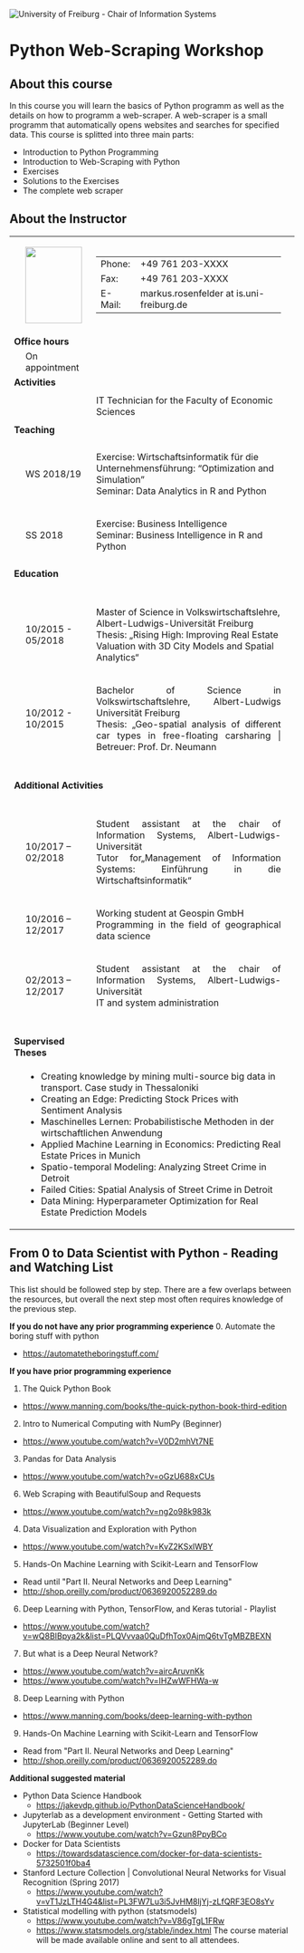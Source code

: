 ![University of Freiburg - Chair of Information Systems](../is_logo_UFR.png)

# Python Web-Scraping Workshop

## About this course
In this course you will learn the basics of Python programm as well as the details on how to programm a web-scraper. A web-scraper is a small programm that automatically opens websites and searches for specified data. This course is splitted into three main parts:
- Introduction to Python Programming
- Introduction to Web-Scraping with Python
- Exercises
- Solutions to the Exercises
- The complete web scraper

## About the Instructor
<table class="table6">
<tbody>
<tr>
<td>
<p>&nbsp;</p>
</td>
<td>
<p><img class="image-inline" src="https://www.is.uni-freiburg.de/mitarbeiter/data/Markus-Rosenfelder.jpg" width="100" height="135"></p>
</td>
<td>
<table class="table7">
<tbody>
<tr>
<td>Phone:</td>
<td><span>+49 761 203-XXXX&nbsp;</span></td>
</tr>
<tr>
<td>Fax:</td>
<td><span>+49 761 203-XXXX&nbsp;</span></td>
</tr>
<tr>
<td>E-Mail:</td>
<td>markus.rosenfelder at is.uni-freiburg.de</td>
</tr>
</tbody>
</table>
</td>
</tr>
<tr>
<td colspan="2"><strong>Office hours</strong></td>
<td></td>
</tr>
<tr>
<td></td>
<td>On appointment</td>
<td></td>
</tr>
<tr>
<td colspan="2"><strong>Activities</strong></td>
<td></td>
</tr>
<tr>
<td></td>
<td></td>
<td></td>
</tr>
<tr>
<td></td>
<td></td>
<td>IT Technician for the Faculty of Economic Sciences</td>
</tr>
<tr>
<td></td>
<td></td>
<td></td>
</tr>
<tr>
<td colspan="2"><strong>Teaching</strong></td>
<td></td>
<td></td>
</tr>
<tr>
<td style="text-align: justify; "></td>
<td></td>
<td></td>
</tr>
<tr>
<td style="text-align: justify; "></td>
<td><span>WS 2018/19</span></td>
<td>
<p>Exercise: Wirtschaftsinformatik für die Unternehmensführung: “Optimization and Simulation”<br>Seminar: Data Analytics in R and Python</p>
</td>
</tr>
<tr>
<td style="text-align: justify; "></td>
<td><span>SS 2018</span></td>
<td>
<p>Exercise: Business Intelligence<br>Seminar: Business Intelligence in R and Python</p>
</td>
</tr>
<tr>
<td style="text-align: justify; "></td>
<td><span></span></td>
<td></td>
</tr>
<tr>
<td colspan="2"><strong><span>Education</span></strong></td>
<td>&nbsp;</td>
</tr>
<tr>
<td>&nbsp;</td>
<td>&nbsp;</td>
<td>&nbsp;</td>
</tr>
<tr>
<td></td>
<td><span>10/2015&nbsp;</span><span>- 05/2018</span></td>
<td>
<p>Master of Science in Volkswirtschaftslehre, Albert-Ludwigs-Universität Freiburg<br>Thesis: „Rising High: Improving Real Estate Valuation with 3D City Models and Spatial Analytics“</p>
</td>
</tr>
<tr>
<td>&nbsp;</td>
<td><span>10/2012 - 10/2015</span></td>
<td style="text-align: justify; ">
<p>Bachelor of Science in Volkswirtschaftslehre, Albert-Ludwigs Universität Freiburg<br>Thesis: „Geo-spatial analysis of different car types in free-floating carsharing | Betreuer: Prof. Dr. Neumann</p>
</td>
</tr>
<tr>
<td>&nbsp;</td>
<td>&nbsp;</td>
<td>&nbsp;</td>
</tr>
<tr>
<td colspan="3"><strong>Additional Activities</strong></td>
</tr>
<tr>
<td>&nbsp;</td>
<td>&nbsp;</td>
<td>&nbsp;</td>
</tr>
<tr>
<td></td>
<td>
<p><span>10/2017 – 02/2018</span></p>
</td>
<td style="text-align: justify; ">
<p>Student assistant at the chair of Information Systems, Albert-Ludwigs-Universität<br>Tutor for„Management of Information Systems: Einführung in die Wirtschaftsinformatik“</p>
</td>
</tr>
<tr>
<td></td>
<td>
<p><span><span>10/2016 – 12/2017</span></span></p>
</td>
<td>
<p style="text-align: justify; ">Working student at Geospin GmbH<br>Programming in the field of geographical data science&nbsp;</p>
</td>
</tr>
<tr>
<td>&nbsp;</td>
<td><span>02/2013 – 12/2017</span></td>
<td>
<p style="text-align: justify; "><span>Student assistant at the chair of Information Systems</span>, Albert-Ludwigs-Universität <br>IT and system administration</p>
</td>
</tr>
<tr>
<td style="text-align: justify; ">&nbsp;</td>
<td>&nbsp;</td>
<td>&nbsp;</td>
</tr>
<tr>
<td colspan="2"><strong>Supervised Theses</strong></td>
<td></td>
</tr>
<tr>
<td style="text-align: justify; ">&nbsp;</td>
<td colspan="2">
<ul>
<li>Creating knowledge by mining multi-source big data in transport.&nbsp;Case study in Thessaloniki&nbsp;</li>
<li>Creating an Edge: Predicting Stock Prices with Sentiment Analysis</li>
<li>Maschinelles Lernen: Probabilistische Methoden in der wirtschaftlichen Anwendung</li>
<li>Applied Machine Learning in Economics: Predicting Real Estate Prices in Munich</li>
<li>Spatio-temporal Modeling: Analyzing Street Crime in Detroit</li>
<li>Failed Cities: Spatial Analysis of Street Crime in Detroit</li>
<li>Data Mining: Hyperparameter Optimization for Real Estate Prediction Models</li>
</ul>
</td>
</tr>
</tbody>
</table>


## From 0 to Data Scientist with Python - Reading and Watching List
This list should be followed step by step. There are a few overlaps between the resources, but overall the next step most often requires knowledge of the previous step.

**If you do not have any prior programming experience**
0. Automate the boring stuff with python
  * https://automatetheboringstuff.com/

**If you have prior programming experience**
1. The Quick Python Book
  * https://www.manning.com/books/the-quick-python-book-third-edition
2. Intro to Numerical Computing with NumPy (Beginner)
  * https://www.youtube.com/watch?v=V0D2mhVt7NE
3. Pandas for Data Analysis
  * https://www.youtube.com/watch?v=oGzU688xCUs
6. Web Scraping with BeautifulSoup and Requests
  * https://www.youtube.com/watch?v=ng2o98k983k
4. Data Visualization and Exploration with Python
  * https://www.youtube.com/watch?v=KvZ2KSxlWBY
5. Hands-On Machine Learning with Scikit-Learn and TensorFlow
  * Read until "Part II. Neural Networks and Deep Learning"
  * http://shop.oreilly.com/product/0636920052289.do
6. Deep Learning with Python, TensorFlow, and Keras tutorial - Playlist
  * https://www.youtube.com/watch?v=wQ8BIBpya2k&list=PLQVvvaa0QuDfhTox0AjmQ6tvTgMBZBEXN
7. But what is a Deep Neural Network?
  * https://www.youtube.com/watch?v=aircAruvnKk
  * https://www.youtube.com/watch?v=IHZwWFHWa-w
8. Deep Learning with Python
  * https://www.manning.com/books/deep-learning-with-python
9. Hands-On Machine Learning with Scikit-Learn and TensorFlow
  * Read from "Part II. Neural Networks and Deep Learning"
  * http://shop.oreilly.com/product/0636920052289.do
  
**Additional suggested material**
* Python Data Science Handbook
  * https://jakevdp.github.io/PythonDataScienceHandbook/
* Jupyterlab as a development environment - Getting Started with JupyterLab (Beginner Level)
  * https://www.youtube.com/watch?v=Gzun8PpyBCo
* Docker for Data Scientists
  * https://towardsdatascience.com/docker-for-data-scientists-5732501f0ba4
* Stanford Lecture Collection | Convolutional Neural Networks for Visual Recognition (Spring 2017) 
  * https://www.youtube.com/watch?v=vT1JzLTH4G4&list=PL3FW7Lu3i5JvHM8ljYj-zLfQRF3EO8sYv
* Statistical modelling with python (statsmodels)
  * https://www.youtube.com/watch?v=V86gTgL1FRw
  * https://www.statsmodels.org/stable/index.html
The course material will be made available online and sent to all attendees.
